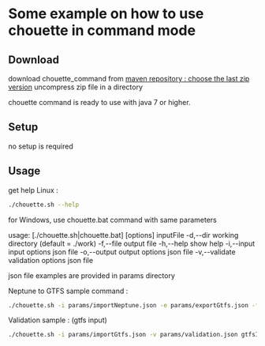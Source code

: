 # Some example on how to use chouette in command mode

Download
--------

download chouette_command from [maven repository : choose the last zip version](http://maven.chouette.mobi/mobi/chouette/mobi.chouette.command) 
uncompress zip file in a directory

chouette command is ready to use with java 7 or higher.

Setup
-----

no setup is required

Usage
-----

get help
Linux : 
```sh
./chouette.sh --help
```
for Windows, use chouette.bat command with same parameters

usage: \[./chouette.sh|chouette.bat\] \[options\] inputFile
 -d,--dir <arg>        working directory (default = ./work)
 -f,--file <arg>       output file
 -h,--help             show help
 -i,--input <arg>      input options json file
 -o,--output <arg>     output options json file
 -v,--validate <arg>   validation options json file

json file examples are provided in params directory

Neptune to GTFS sample command : 
```sh
./chouette.sh -i params/importNeptune.json -e params/exportGtfs.json -f gtfsOutputFile.zip neptuneInputFile.zip
```

Validation sample : (gtfs input)
```sh
./chouette.sh -i params/importGtfs.json -v params/validation.json gtfsInputFile.zip
```
